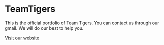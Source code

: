 # TeamTigers
This is the official portfolio of Team Tigers. 
You can contact us through our gmail. We will do our best to help you. 

[Visit our website](https://teamtigers-it.github.io)
